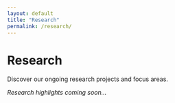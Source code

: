 ```yaml
---
layout: default
title: "Research"
permalink: /research/
---
```


# Research

Discover our ongoing research projects and focus areas.

*Research highlights coming soon...*
